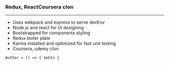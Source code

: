 ### Redux, ReactCoursera clon
-----
+ Uses webpack and express to serve devEnv
+ Node js and react for UI designing
+ Bootstrapped for components styling 
+ Redux boiler plate
+ Karma installed and optimized for fast unit testing  
+ Coursera, udemy clon

`` Author = () => { Sebtn } ``